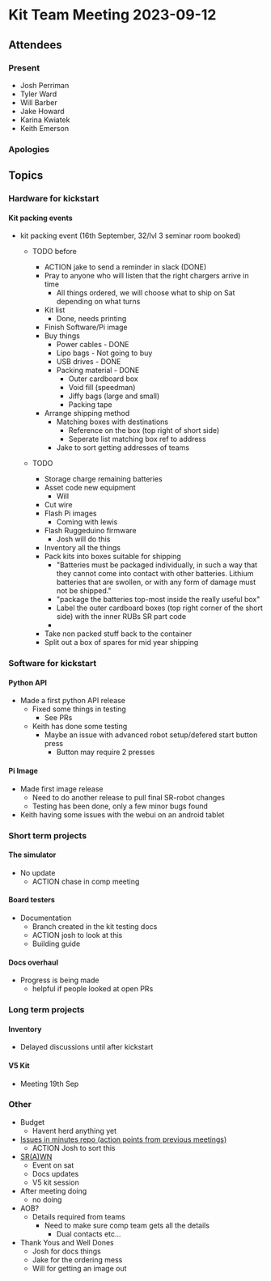 # Kit Team Meeting 2023-09-12

## Attendees

### Present

- Josh Perriman
- Tyler Ward
- Will Barber
- Jake Howard
- Karina Kwiatek
- Keith Emerson

### Apologies



## Topics

### Hardware for kickstart

#### Kit packing events

- kit packing event (16th September, 32/lvl 3 seminar room booked)
    - TODO before
        - ACTION jake to send a reminder in slack (DONE)
        - Pray to anyone who will listen that the right chargers arrive in time
            - All things ordered, we will choose what to ship on Sat depending on what turns
        - Kit list
            - Done, needs printing
        - Finish Software/Pi image
        - Buy things
            - Power cables - DONE
            - Lipo bags - Not going to buy
            - USB drives - DONE
            - Packing material - DONE
                - Outer cardboard box
                - Void fill (speedman)
                - Jiffy bags (large and small)
                - Packing tape
        - Arrange shipping method
            - Matching boxes with destinations
                - Reference on the box (top right of short side)
                - Seperate list matching box ref to address
            - Jake to sort getting addresses of teams 

    - TODO
        - Storage charge remaining batteries
        - Asset code new equipment
            - Will
        - Cut wire
        - Flash Pi images 
            - Coming with lewis
        - Flash Ruggeduino firmware
            - Josh will do this
        - Inventory all the things
        - Pack kits into boxes suitable for shipping
            - "Batteries must be packaged individually, in such a way that they cannot come into contact with other batteries. Lithium batteries that are swollen, or with any form of damage must not be shipped."
            - "package the batteries top-most inside the really useful box"
            - Label the outer cardboard boxes (top right corner of the short side) with the inner RUBs SR part code
            - 
        - Take non packed stuff back to the container 
        - Split out a box of spares for mid year shipping


### Software for kickstart

#### Python API

- Made a first python API release
    - Fixed some things in testing
        - See PRs
    - Keith has done some testing
        - Maybe an issue with advanced robot setup/defered start button press
            - Button may require 2 presses

#### Pi Image

- Made first image release
    - Need to do another release to pull final SR-robot changes
    - Testing has been done, only a few minor bugs found
- Keith having some issues with the webui on an android tablet

### Short term projects

#### The simulator

- No update
    - ACTION chase in comp meeting

#### Board testers

- Documentation
    - Branch created in the kit testing docs
    - ACTION josh to look at this
    - Building guide 

#### Docs overhaul

- Progress is being made
    - helpful if people looked at open PRs

### Long term projects

#### Inventory

- Delayed discussions until after kickstart

#### V5 Kit

- Meeting 19th Sep

### Other

- Budget
    - Havent herd anything yet
- [Issues in minutes repo (action points from previous meetings)](https://github.com/srobo/kit-team-minutes/issues)
    - ACTION Josh to sort this
- [SR(A)WN](https://github.com/srobo/srawn/issues)
    - Event on sat
    - Docs updates
    - V5 kit session
- After meeting doing
    - no doing
- AOB?
    - Details required from teams
        - Need to make sure comp team gets all the details
            - Dual contacts etc...
- Thank Yous and Well Dones
    - Josh for docs things
    - Jake for the ordering mess
    - Will for getting an image out
